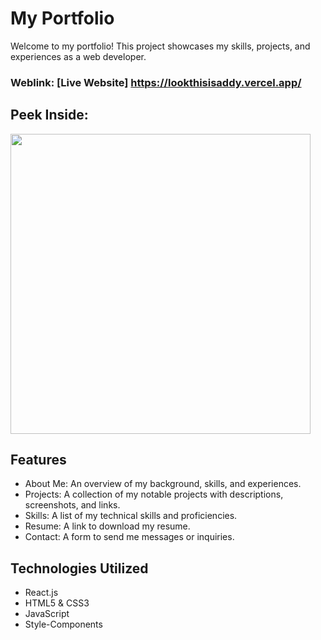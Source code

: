 # My Portfolio
Welcome to my portfolio! This project showcases my skills, projects, and experiences as a web developer.

### Weblink: [Live Website] https://lookthisisaddy.vercel.app/

## Peek Inside:
<img src="https://github.com/lookthisisaddy/Portfolio/blob/master/src/images/Portfolio.gif" width=480/>

## Features
- About Me: An overview of my background, skills, and experiences.
- Projects: A collection of my notable projects with descriptions, screenshots, and links.
- Skills: A list of my technical skills and proficiencies.
- Resume: A link to download my resume.
- Contact: A form to send me messages or inquiries.

## Technologies Utilized
- React.js
- HTML5 & CSS3
- JavaScript
- Style-Components